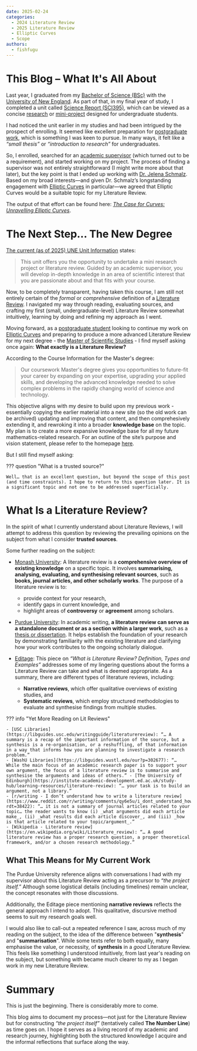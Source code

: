 ```yaml
---
date: 2025-02-24
categories:
  - 2024 Literature Review
  - 2025 Literature Review
  - Elliptic Curves
  - Scope
authors:
  - fishfugu
---
```


# This Blog – What It's All About

Last year, I graduated from my [Bachelor of Science (BSc)](https://en.wikipedia.org/wiki/Bachelor_of_Science) with the [University of New England](https://www.une.edu.au/study/courses/bachelor-of-science?gad_source=1&gclid=Cj0KCQiA8q--BhDiARIsAP9tKI0Qu3pFI3EhIMgdgJObHIEcCArYRuviNrwXU59cKB92mjWQijiNdywaAq98EALw_wcB&gclsrc=aw.ds&international=true). As part of that, in my final year of study, I completed a unit called [Science Report (SCI395)](https://www.une.edu.au/study/units/science-report-sci395), which can be viewed as a concise [research](https://en.wikipedia.org/wiki/Research) or [mini-project](https://en.wikipedia.org/wiki/Project) designed for undergraduate students.

I had noticed the unit earlier in my studies and had been intrigued by the prospect of enrolling. It seemed like excellent preparation for [postgraduate work](https://en.wikipedia.org/wiki/Postgraduate_education), which is something I was keen to pursue. In many ways, it felt like a _“small thesis”_ or _“introduction to research”_ for undergraduates.

<!-- more -->

So, I enrolled, searched for an [academic supervisor](https://en.wikipedia.org/wiki/Academic_advisor) (which turned out to be a requirement), and started working on my project. The process of finding a supervisor was not entirely straightforward (I might write more about that later), but the key point is that I ended up working with [Dr. Jelena Schmalz](https://www.une.edu.au/staff-profiles/science-and-technology/jschmalz). Based on my broad interests—and given Dr. Schmalz’s longstanding engagement with [Elliptic Curves](https://en.wikipedia.org/wiki/Elliptic_curve) in particular—we agreed that Elliptic Curves would be a suitable topic for my Literature Review.

The output of that effort can be found here: [_The Case for Curves: Unravelling Elliptic Curves_](https://www.creativearts.com.au/maths/une/sci395).

# The Next Step… The New Degree

[The current (as of 2025) UNE Unit Information](https://www.une.edu.au/study/units/science-report-sci395) states:

> This unit offers you the opportunity to undertake a mini research project or literature review. Guided by an academic supervisor, you will develop in-depth knowledge in an area of scientific interest that you are passionate about and that fits with your course.

Now, to be completely transparent, having taken this course, I am still not entirely certain of the _formal_ or _comprehensive_ definition of a [Literature Review](https://en.wikipedia.org/wiki/Literature_review). I navigated my way through reading, evaluating sources, and crafting my first (small, undergraduate-level) Literature Review somewhat intuitively, learning by doing and refining my approach as I went.

Moving forward, as a [postgraduate student](https://en.wikipedia.org/wiki/Postgraduate_education) looking to continue my work on [Elliptic Curves](https://en.wikipedia.org/wiki/Elliptic_curve) and preparing to produce a more advanced Literature Review for my next degree - the [Master of Scientific Studies](https://www.une.edu.au/study/courses/master-of-scientific-studies?international=true&gad_source=1&gclid=Cj0KCQiA8q--BhDiARIsAP9tKI2-qtWa4cS04MIuti2h7bseMrEKWFZN9OMb8CqWx9UnGMYl5aE7c2AaAtanEALw_wcB&gclsrc=aw.ds) - I find myself asking once again: **What exactly is a Literature Review?**

According to the Course Information for the Master's degree:

> Our coursework Master's degree gives you opportunities to future-fit your career by expanding on your expertise, upgrading your applied skills, and developing the advanced knowledge needed to solve complex problems in the rapidly changing world of science and technology.

This objective aligns with my desire to build upon my previous work - essentially copying the earlier material into a new site (so the old work can be archived) updating and improving that content, and then comprehesively extending it, and rewroking it into a broader **knowledge base** on the topic. My plan is to create a more expansive knowledge base for all my future mathematics-related research. For an outline of the site’s purpose and vision statement, please refer to the homepage [here](https://fishfugu.github.io/the-number-line/).

But I still find myself asking:

??? question "What is a trusted source?"

    Well… that is an excellent question, but beyond the scope of this post (and time constraints). I hope to return to this question later. It is a significant topic and not one to be addressed superficially.

# What Is a Literature Review?

In the spirit of what I currently understand about Literature Reviews, I will attempt to address this question by reviewing the prevailing opinions on the subject from what I consider **trusted sources**.

Some further reading on the subject:

- [Monash University](https://www.monash.edu/student-academic-success/excel-at-writing/how-to-write/literature-review): A literature review is a **comprehensive overview of existing knowledge** on a specific topic. It involves **summarising, analysing, evaluating, and synthesising relevant sources**, such as **books, journal articles, and other scholarly works**. The purpose of a literature review is to:

  - provide context for your research,
  - identify gaps in current knowledge, and
  - highlight areas of **controversy** or **agreement** among scholars.

- [Purdue University](https://owl.purdue.edu/owl/research_and_citation/conducting_research/writing_a_literature_review.html): In academic writing, **a literature review can serve as a standalone document or as a section within a larger work**, such as a [thesis or dissertation](https://en.wikipedia.org/wiki/Thesis). It helps establish the foundation of your research by demonstrating familiarity with the existing literature and clarifying how your work contributes to the ongoing scholarly dialogue.

- [Editage](https://www.editage.com/blog/what-is-literature-review-definition-types-and-examples/): This piece on _“What is Literature Review? Definition, Types and Examples”_ addresses some of my lingering questions about the forms a Literature Review can take and what is deemed appropriate. As a summary, there are different types of literature reviews, including:

  - **Narrative reviews**, which offer qualitative overviews of existing studies, and
  - **Systematic reviews**, which employ structured methodologies to evaluate and synthesise findings from multiple studies.

??? info "Yet More Reading on Lit Reviews"

    - [USC Libraries](https://libguides.usc.edu/writingguide/literaturereview): “… A summary is a recap of the important information of the source, but a synthesis is a re-organisation, or a reshuffling, of that information in a way that informs how you are planning to investigate a research problem.”
    - [WashU Libraries](https://libguides.wustl.edu/our?p=302677): “… While the main focus of an academic research paper is to support your own argument, the focus of a literature review is to summarise and synthesise the arguments and ideas of others.” - [The University of Edinburgh](https://institute-academic-development.ed.ac.uk/study-hub/learning-resources/literature-review): “… your task is to build an argument, not a library.”
    - [r/writing - I don’t understand how to write a literature review](https://www.reddit.com/r/writing/comments/qy6e5u/i_dont_understand_how_to_write_a_literature_review/?rdt=38422): “… it is not a summary of journal articles related to your topic… the reader wants to know (i) _what arguments did each article make_, (ii) _what results did each article discover_, and (iii) _how is that article related to your topic/argument_.”
    - [Wikipedia - Literature review](https://en.wikipedia.org/wiki/Literature_review): “… A good literature review has a proper research question, a proper theoretical framework, and/or a chosen research methodology.”

## What This Means for My Current Work

The Purdue University reference aligns with conversations I had with my supervisor about this Literature Review acting as a precursor to _“the project itself.”_ Although some logistical details (including timelines) remain unclear, the concept resonates with those discussions.

Additionally, the Editage piece mentioning **narrative reviews** reflects the general approach I intend to adopt. This qualitative, discursive method seems to suit my research goals well.

I would also like to call-out a repeated reference I saw, across much of my reading on the subject, to the idea of the difference between "**synthesis**" and "**summarisation**". While some texts refer to both equally, many emphasise the value, or necessity, of **synthesis** in a _good_ Literature Review. This feels like something I understood intuitively, from last year's reading on the subject, but something with became much clearer to my as I began work in my new Literature Review.

# Summary

This is just the beginning. There is considerably more to come.

This blog aims to document my process—not just for the Literature Review but for constructing _“the project itself”_ (tentatively called **The Number Line**) as time goes on. I hope it serves as a living record of my academic and research journey, highlighting both the structured knowledge I acquire and the informal reflections that surface along the way.
